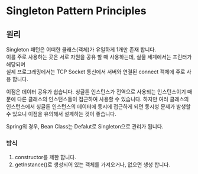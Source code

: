 # Singleton Pattern Principles

## 원리

Singleton 패턴은 어떠한 클래스(객체)가 유일하게 1개만 존재 합니다.<br>
이를 주로 사용하는 곳은 서로 자원을 공유 할 때 사용하는데, 실물 세계에서는 프린터가 해당되며<br>
실제 프로그래밍에서는 TCP Socket 통신에서 서버와 연결된 connect 객체에 주로 사용 합니다.

이점은 데이터 공유가 쉽습니다.
싱글톤 인스턴스가 전역으로 사용되는 인스턴스이기 때문에 
다른 클래스의 인스턴스들이 접근하여 사용할 수 있습니다. 
하지만 여러 클래스의 인스턴스에서 싱글톤 인스턴스의 데이터에 동시에 접근하게 되면 
동시성 문제가 발생할 수 있으니 이점을 유의해서 설계하는 것이 좋습니다.<br>

Spring의 경우, Bean Class는  Defalut로 Singleton으로 관리가 됩니다.

### 방식
1. constructor를 제한 합니다.
2. getInstance()로 생성되어 있는 객체를 가져오거나, 없으면 생성 합니다.

